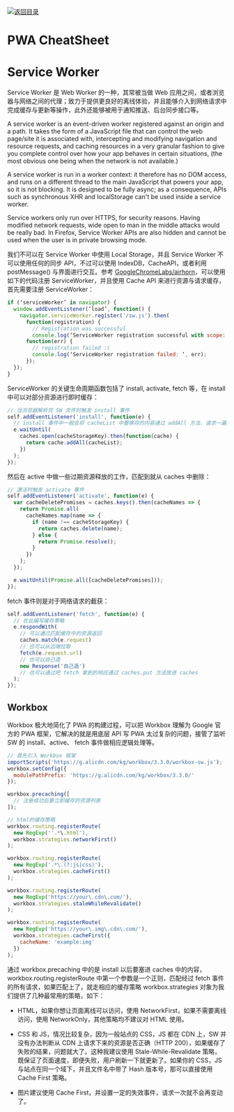 [![返回目录](https://parg.co/UCb)](https://github.com/wxyyxc1992/Awesome-CheatSheets)

# PWA CheatSheet

# Service Worker

Service Worker 是 Web Worker 的一种，其常被当做 Web 应用之间，或者浏览器与网络之间的代理；致力于提供更良好的离线体验，并且能够介入到网络请求中完成缓存与更新等操作，此外还能够被用于通知推送、后台同步接口等。

A service worker is an event-driven worker registered against an origin and a path. It takes the form of a JavaScript file that can control the web page/site it is associated with, intercepting and modifying navigation and resource requests, and caching resources in a very granular fashion to give you complete control over how your app behaves in certain situations, (the most obvious one being when the network is not available.)

A service worker is run in a worker context: it therefore has no DOM access, and runs on a different thread to the main JavaScript that powers your app, so it is not blocking. It is designed to be fully async; as a consequence, APIs such as synchronous XHR and localStorage can't be used inside a service worker.

Service workers only run over HTTPS, for security reasons. Having modified network requests, wide open to man in the middle attacks would be really bad. In Firefox, Service Worker APIs are also hidden and cannot be used when the user is in private browsing mode.

我们不可以在 Service Worker 中使用 Local Storage，并且 Service Worker 不可以使用任何的同步 API，不过可以使用 IndexDB，CacheAPI，或者利用 postMessage() 与界面进行交互。参考 [GoogleChromeLabs/airhorn](https://github.com/GoogleChromeLabs/airhorn)，可以使用如下的代码注册 ServiceWorker，并且使用 Cache API 来进行资源与请求缓存，首先需要注册 ServiceWorker：

```js
if (‘serviceWorker’ in navigator) {
  window.addEventListener(‘load’, function() {
    navigator.serviceWorker.register('/sw.js').then(
      function(registration) {
        // Registration was successful
        console.log(‘ServiceWorker registration successful with scope: ‘, registration.scope); },
      function(err) {
        // registration failed :(
        console.log(‘ServiceWorker registration failed: ‘, err);
      });
  });
}
```

ServiceWorker 的关键生命周期函数包括了 install, activate, fetch 等，在 install 中可以对部分资源进行即时缓存：

```js
// 当浏览器解析完 SW 文件时触发 install 事件
self.addEventListener('install', function(e) {
  // install 事件中一般会将 cacheList 中要换存的内容通过 addAll 方法，请求一遍放入 caches 中
  e.waitUntil(
    caches.open(cacheStorageKey).then(function(cache) {
      return cache.addAll(cacheList);
    })
  );
});
```

然后在 active 中做一些过期资源释放的工作，匹配到就从 caches 中删除：

```js
// 激活时触发 activate 事件
self.addEventListener('activate', function(e) {
  var cacheDeletePromises = caches.keys().then(cacheNames => {
    return Promise.all(
      cacheNames.map(name => {
        if (name !== cacheStorageKey) {
          return caches.delete(name);
        } else {
          return Promise.resolve();
        }
      })
    );
  });

  e.waitUntil(Promise.all([cacheDeletePromises]));
});
```

fetch 事件则是对于网络请求的截获：

```js
self.addEventListener('fetch', function(e) {
  // 在此编写缓存策略
  e.respondWith(
    // 可以通过匹配缓存中的资源返回
    caches.match(e.request)
    // 也可以从远端拉取
    fetch(e.request.url)
    // 也可以自己造
    new Response('自己造')
    // 也可以通过吧 fetch 拿到的响应通过 caches.put 方法放进 caches
  );
});
```

## Workbox

Workbox 极大地简化了 PWA 的构建过程，可以把 Workbox 理解为 Google 官方的 PWA 框架，它解决的就是用底层 API 写 PWA 太过复杂的问题，接管了监听 SW 的 install、active、 fetch 事件做相应逻辑处理等。

```js
// 首先引入 Workbox 框架
importScripts('https://g.alicdn.com/kg/workbox/3.3.0/workbox-sw.js');
workbox.setConfig({
  modulePathPrefix: 'https://g.alicdn.com/kg/workbox/3.3.0/'
});

workbox.precaching([
  // 注册成功后要立即缓存的资源列表
]);

// html的缓存策略
workbox.routing.registerRoute(
  new RegExp(''.*\.html'),
  workbox.strategies.networkFirst()
);

workbox.routing.registerRoute(
  new RegExp('.*\.(?:js|css)'),
  workbox.strategies.cacheFirst()
);

workbox.routing.registerRoute(
  new RegExp('https://your\.cdn\.com/'),
  workbox.strategies.staleWhileRevalidate()
);

workbox.routing.registerRoute(
  new RegExp('https://your\.img\.cdn\.com/'),
  workbox.strategies.cacheFirst({
    cacheName: 'example:img'
  })
);
```

通过 workbox.precaching 中的是 install 以后要塞进 caches 中的内容，workbox.routing.registerRoute 中第一个参数是一个正则，匹配经过 fetch 事件的所有请求，如果匹配上了，就走相应的缓存策略 workbox.strategies 对象为我们提供了几种最常用的策略，如下：

- HTML，如果你想让页面离线可以访问，使用 NetworkFirst，如果不需要离线访问，使用 NetworkOnly，其他策略均不建议对 HTML 使用。

- CSS 和 JS，情况比较复杂，因为一般站点的 CSS，JS 都在 CDN 上，SW 并没有办法判断从 CDN 上请求下来的资源是否正确（HTTP 200），如果缓存了失败的结果，问题就大了。这种我建议使用 Stale-While-Revalidate 策略，既保证了页面速度，即便失败，用户刷新一下就更新了。如果你的 CSS，JS 与站点在同一个域下，并且文件名中带了 Hash 版本号，那可以直接使用 Cache First 策略。

- 图片建议使用 Cache First，并设置一定的失效事件，请求一次就不会再变动了。
